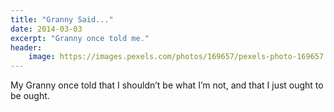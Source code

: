```yaml
---
title: "Granny Said..."
date: 2014-03-03
excerpt: "Granny once told me."
header:
    image: https://images.pexels.com/photos/169657/pexels-photo-169657.jpeg
---
```


My Granny once told that I shouldn’t be what I’m not, and that I just ought to be ought.